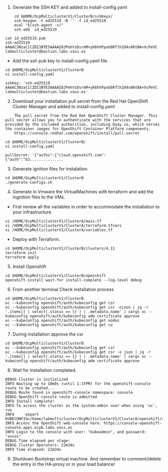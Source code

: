 1. Generate the SSH KEY  and added to install-config.yaml

```
    cd $HOME/OcpMulticlusterV1/ClusterB/sshKeys/
    ssh-keygen -t ed25519 -N '' -f id_ed25519
    eval "$(ssh-agent -s)"
    ssh-add  id_ed25519
```

```
cat id_ed25519.pub 
ssh-ed25519 AAAAC3NzaC1lZDI1NTE5AAAAIOJPehYsDsrmM+yK6hhPpoG6Rflh284s06tNA+XcPeVC labmulticluster@bastion.labs.vass.es
```

 * Add the ssh pub key to install-config.yaml file.

```
cd $HOME/OcpMulticlusterV1/ClusterB
vi install-config.yaml
```

```
sshKey: 'ssh-ed25519 AAAAC3NzaC1lZDI1NTE5AAAAIOJPehYsDsrmM+yK6hhPpoG6Rflh284s06tNA+XcPeVC labmulticluster@bastion.labs.vass.es'
```

2. Download your installation pull secret from the Red Hat OpenShift Cluster Manager and added to install-config.yaml

```
	The pull secret from the Red Hat OpenShift Cluster Manager. This pull secret allows you to authenticate with the services that are provided by the included authorities, including Quay.io, which serves the container images for OpenShift Container Platform components.
    https://console.redhat.com/openshift/install/pull-secret
```

```
cd $HOME/OcpMulticlusterV1/ClusterB/
vi install-config.yaml
```

```
pullSecret: '{"auths":{"cloud.openshift.com":{"auth":"b3...............
```

3. Generate ignition files for instalation.

```
cd $HOME/OcpMulticlusterV1/ClusterB
./generate-configs.sh 
```

4. Generate in Vmware the VirtualMachines with terraform and add the ingnition files to the VMs.

* First review all the variables in order to accommodate the installation to your infrastructure.

```  
vi /HOME/OcpMulticlusterV1/ClusterA/main.tf
vi /HOME/OcpMulticlusterV1/ClusterA/terraform.tfvars
vi /HOME/OcpMulticlusterV1/ClusterA/variables.tf
```
* Deploy with Terraform.

```
cd $HOME/OcpMulticlusterV1/ClusterB/clusters/4.11
terraform init
terraform apply
```

5. Install Openshift
   
```
cd $HOME/OcpMulticlusterV1/ClusterB/openshift
openshift-install wait-for install-complete --log-level debug
```

6. From another terminal Check installation process

```
cd $HOME/OcpMulticlusterV1/ClusterB
oc --kubeconfig openshift/auth/kubeconfig get csr
oc --kubeconfig openshift/auth/kubeconfig get csr -ojson | jq -r '.items[] | select(.status == {} ) | .metadata.name' | xargs oc --kubeconfig openshift/auth/kubeconfig adm certificate approve
oc --kubeconfig openshift/auth/kubeconfig get nodes
oc --kubeconfig openshift/auth/kubeconfig get co
```

7. During installation approve the csr

```
cd $HOME/OcpMulticlusterV1/ClusterB
oc --kubeconfig openshift/auth/kubeconfig get csr
oc --kubeconfig openshift/auth/kubeconfig get csr -o json | jq -r '.items[] | select(.status == {} ) | .metadata.name' | xargs oc --kubeconfig openshift/auth/kubeconfig adm certificate approve
```

8.  Wait for installation completed.

```
DEBUG Cluster is initialized                       
INFO Waiting up to 10m0s (until 1:37PM) for the openshift-console route to be created... 
DEBUG Route found in openshift-console namespace: console 
DEBUG OpenShift console route is admitted          
INFO Install complete!                            
INFO To access the cluster as the system:admin user when using 'oc', run 
INFO     export KUBECONFIG=/home/labmulticluster/OcpMulticlusterV1/ClusterA/openshift/auth/kubeconfig 
INFO Access the OpenShift web-console here: https://console-openshift-console.apps.ocpb.labs.vass.es 
INFO Login to the console with user: "kubeadmin", and password: "xxxxx" 
DEBUG Time elapsed per stage:                      
DEBUG Cluster Operators: 22m34s                    
INFO Time elapsed: 22m34s  
```

9. Shutdown Bootstrap virtual machine. And remember to comment/delete the entry in the HA-proxy or in your load balancer